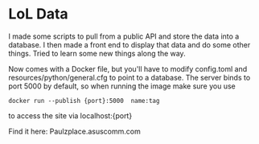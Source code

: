 # LoL Data

I made some scripts to pull from a public API and store the data into a database. I then made a front end to display that data and do some other things. Tried to learn some new things along the way.

Now comes with a Docker file, but you'll have to modify config.toml and resources/python/general.cfg to point to a database. The server binds to port 5000 by default, so when running the image make sure you use 

`docker run --publish {port}:5000  name:tag`

to access the site via localhost:{port} 

Find it here: Paulzplace.asuscomm.com

